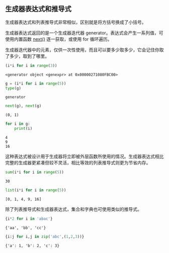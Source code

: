 ## 生成器表达式和推导式

生成器表达式和列表推导式非常相似，区别就是将方括号换成了小括号。

生成器表达式返回的是一个生成器迭代器 generator。表达式会产生一系列值，可使用内置函数 [next()](https://xue.cn/hub/reader?bookId=64&path=xue_python_kp/11_built-in_function/42_next.ipynb) 逐一获取，或使用 for 循环遍历。

生成器迭代器中的元素，仅供一次性使用，而且可以要多少取多少，它会记住你取了多少，取到了哪里。


```python
(i*i for i in range(3))
```




    <generator object <genexpr> at 0x00000271080FBC00>




```python
g = (i*i for i in range(5))
type(g)
```




    generator




```python
next(g), next(g)
```




    (0, 1)




```python
for i in g:
    print(i)
```

    4
    9
    16
    

这种表达式被设计用于生成器将立即被外层函数所使用的情况。生成器表达式相比完整的生成器更紧凑但较不灵活，相比等效的列表推导式则更为节省内存。


```python
sum(i*i for i in range(5))
```




    30




```python
list(i*i for i in range(5))
```




    [0, 1, 4, 9, 16]



除了列表推导式和生成器表达式，集合和字典也可使用类似的推导式。


```python
{i*2 for i in 'abac'}
```




    {'aa', 'bb', 'cc'}




```python
{i:j for i,j in zip('abc',(1,2,3))}
```




    {'a': 1, 'b': 2, 'c': 3}



